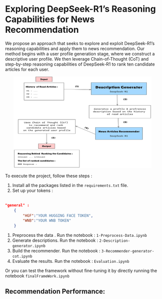 # Exploring DeepSeek-R1’s Reasoning Capabilities for News Recommendation

We propose an approach that seeks to explore and exploit DeepSeek-R1’s reasoning capabilities and apply them to news recommendation. Our method begins with a user profile generation stage, where we construct a descriptive user profile. We then leverage Chain-of-Thought (CoT) and step-by-step reasoning capabilities of DeepSeek-R1 to rank ten candidate articles for each user.

<p align="center">  
    <img src="Pictures/FrameWorkPIC.jpg" alt="DeepSeek-R1-Based Proposed Method" width="450" height="300"/>
</p>
To execute the project, follow these steps :

1. Install all the packages listed in the `requirements.txt` file.
2. Set up your tokens :

```json

"general" :
    {
        "HGF":"YOUR HUGGING FACE TOKEN",
        "WNB":"YOUR WNB TOKEN"
    }

```
1. Preprocess the data . Run the notebook  : `1-Preprocess-Data.ipynb`
2. Generate descriptions. Run the notebook : `2-Description-generator.ipynb`
3. Build the recommender. Run the notebook  : `3-Recommender-generator-cot.ipynb`
4. Evaluate the results. Run the notebook : `Evaluation.ipynb`

Or you can test the framework without fine-tuning it by directly running the notebook `finalFrameWork.ipynb`

## Recommendation Performance:

